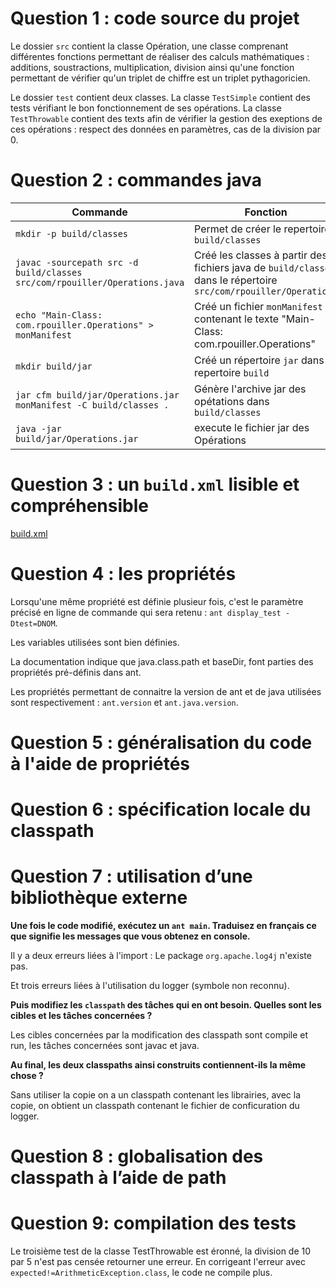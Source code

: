 Question 1 : code source du projet
====================

Le dossier `src` contient la classe Opération, une classe comprenant différentes fonctions permettant de réaliser des calculs mathématiques : additions, soustractions, multiplication, division ainsi qu'une fonction permettant de vérifier qu'un triplet de chiffre est un triplet pythagoricien.

Le dossier `test` contient deux classes. La classe `TestSimple` contient des tests vérifiant le bon fonctionnement de ses opérations. La classe `TestThrowable` contient des texts afin de vérifier la gestion des exeptions de ces opérations : respect des données en paramètres, cas de la division par 0.


Question 2 : commandes java
====================

| Commande | Fonction |
| -------- | -------- |
| `mkdir -p build/classes` | Permet de créer le repertoire `build/classes`
| `javac -sourcepath src -d build/classes src/com/rpouiller/Operations.java`  | Créé les classes à partir des fichiers java de `build/classes` dans le répertoire `src/com/rpouiller/Operations` |
| `echo "Main-Class: com.rpouiller.Operations" > monManifest` | Créé un fichier `monManifest` contenant le texte "Main-Class: com.rpouiller.Operations" |
| `mkdir build/jar` | Créé un répertoire `jar` dans le repertoire `build` |
| `jar cfm build/jar/Operations.jar monManifest -C build/classes .` | Génère l'archive jar des opétations dans `build/classes` |
| `java -jar build/jar/Operations.jar` | execute le fichier jar des Opérations |

Question 3 : un `build.xml` lisible et compréhensible
====================

[build.xml](./lp_od_ant/exercice/build.xml "lien vers le build.xml")

Question 4 : les propriétés
====================
Lorsqu'une même propriété est définie plusieur fois, c'est le paramètre précisé en ligne de commande qui sera retenu : `ant display_test -Dtest=DNOM`.

Les variables utilisées sont bien définies.

La documentation indique que java.class.path et baseDir, font parties des propriétés pré-définis dans ant.

Les propriétés permettant de connaitre la version de ant et de java utilisées sont respectivement : `ant.version` et `ant.java.version`.

Question 5 : généralisation du code à l'aide de propriétés
====================

Question 6 : spécification locale du classpath
====================

Question 7 : utilisation d’une bibliothèque externe
====================

**Une fois le code modifié, exécutez un `ant main`. Traduisez en français ce que signifie les messages que vous obtenez en console.**

Il y a deux erreurs liées à l'import :
Le package `org.apache.log4j` n'existe pas.

Et trois erreurs liées à l'utilisation du logger (symbole non reconnu).

**Puis modifiez les `classpath` des tâches qui en ont besoin. Quelles sont les cibles et les tâches concernées ?**

Les cibles concernées par la modification des classpath sont compile et run, les tâches concernées sont javac et java.

**Au final, les deux classpaths ainsi construits contiennent-ils la même chose ?**

Sans utiliser la copie on a un classpath contenant les librairies, avec la copie, on obtient un classpath contenant le fichier de conficuration du logger.

Question 8 : globalisation des classpath à l’aide de path
====================

Question 9: compilation des tests
====================

Le troisième test de la classe TestThrowable est éronné, la division de 10 par 5 n'est pas censée retourner une erreur.
En corrigeant l'erreur avec `expected!=ArithmeticException.class`, le code ne compile plus.
